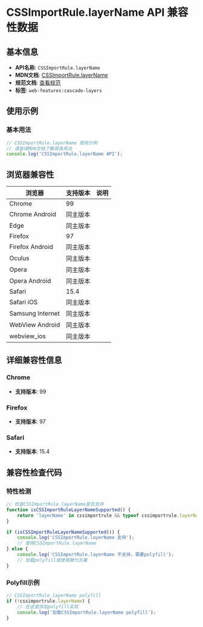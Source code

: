# CSSImportRule.layerName API 兼容性数据

## 基本信息

- **API名称**: `CSSImportRule.layerName`
- **MDN文档**: [CSSImportRule.layerName](https://developer.mozilla.org/docs/Web/API/CSSImportRule/layerName)
- **规范文档**: [查看规范](https://drafts.csswg.org/cssom/#dom-cssimportrule-layername)
- **标签**: `web-features:cascade-layers`

## 使用示例

### 基本用法

```javascript
// CSSImportRule.layerName 使用示例
// 请查阅MDN文档了解具体用法
console.log('CSSImportRule.layerName API');
```

## 浏览器兼容性

| 浏览器 | 支持版本 | 说明 |
|--------|----------|------|
| Chrome | 99 |  |
| Chrome Android | 同主版本 |  |
| Edge | 同主版本 |  |
| Firefox | 97 |  |
| Firefox Android | 同主版本 |  |
| Oculus | 同主版本 |  |
| Opera | 同主版本 |  |
| Opera Android | 同主版本 |  |
| Safari | 15.4 |  |
| Safari iOS | 同主版本 |  |
| Samsung Internet | 同主版本 |  |
| WebView Android | 同主版本 |  |
| webview_ios | 同主版本 |  |

## 详细兼容性信息

### Chrome

- **支持版本**: 99

### Firefox

- **支持版本**: 97

### Safari

- **支持版本**: 15.4

## 兼容性检查代码

### 特性检测

```javascript
// 检查CSSImportRule.layerName是否支持
function isCSSImportRuleLayerNameSupported() {
    return 'layerName' in cssimportrule && typeof cssimportrule.layerName === 'function';
}

if (isCSSImportRuleLayerNameSupported()) {
    console.log('CSSImportRule.layerName 支持');
    // 使用CSSImportRule.layerName
} else {
    console.log('CSSImportRule.layerName 不支持，需要polyfill');
    // 加载polyfill或使用替代方案
}
```

### Polyfill示例

```javascript
// CSSImportRule.layerName polyfill
if (!cssimportrule.layerName) {
    // 在这里添加polyfill实现
    console.log('加载CSSImportRule.layerName polyfill');
}
```


